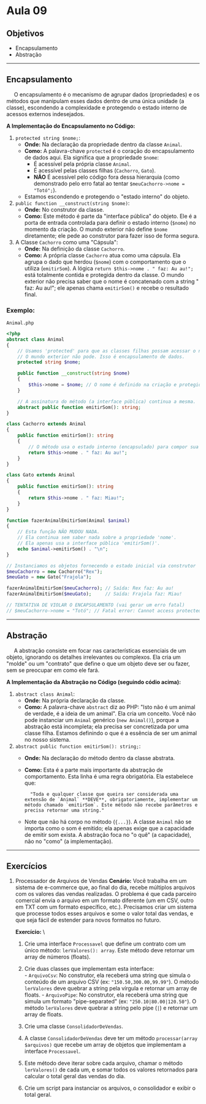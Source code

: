 # Aula 09

## Objetivos
- Encapsulamento
- Abstração

---
## Encapsulamento
&nbsp;&nbsp;&nbsp;&nbsp;&nbsp;O encapsulamento é o mecanismo de agrupar dados (propriedades) e os métodos que manipulam esses dados dentro de uma única unidade (a classe), escondendo a complexidade e protegendo o estado interno de acessos externos indesejados.

**A Implementação do Encapsulamento no Código:**
1) `protected string $nome;`:
    - **Onde:** Na declaração da propriedade dentro da classe `Animal`.
    - **Como:** A palavra-chave `protected` é o coração do encapsulamento de dados aqui. Ela significa que a propriedade `$nome`:
      - É acessível pela própria classe `Animal`.
      - É acessível pelas classes filhas (`Cachorro`, `Gato`).
      - **NÃO** É acessível pelo código fora dessa hierarquia (como demonstrado pelo erro fatal ao tentar `$meuCachorro->nome = "Totó";`).
    - Estamos escondendo e protegendo o "estado interno" do objeto.
2) `public function __construct(string $nome)`:
    - **Onde:** No construtor da classe.
    - **Como:** Este método é parte da "interface pública" do objeto. Ele é a porta de entrada controlada para definir o estado interno (`$nome`) no momento da criação. O mundo exterior não define `$nome` diretamente; ele pede ao construtor para fazer isso de forma segura.
3) A Classe `Cachorro` como uma "Cápsula":
    - **Onde:** Na definição da classe `Cachorro`.
    - **Como:** A própria classe `Cachorro` atua como uma cápsula. Ela agrupa o dado que herdou (`$nome`) com o comportamento que o utiliza (`emitirSom`). A lógica `return $this->nome . " faz: Au au!";` está totalmente contida e protegida dentro da classe. O mundo exterior não precisa saber que o nome é concatenado com a string " faz: Au au!"; ele apenas chama `emitirSom()` e recebe o resultado final.

### Exemplo:
`Animal.php`

```php
<?php
abstract class Animal 
{
    // Usamos 'protected' para que as classes filhas possam acessar o nome.
    // O mundo exterior não pode. Isso é encapsulamento de dados.
    protected string $nome;

    public function __construct(string $nome) 
    {
        $this->nome = $nome; // O nome é definido na criação e protegido.
    }

    // A assinatura do método (a interface pública) continua a mesma.
    abstract public function emitirSom(): string;
}

class Cachorro extends Animal 
{
    public function emitirSom(): string 
    {
        // O método usa o estado interno (encapsulado) para compor sua resposta.
        return $this->nome . " faz: Au au!";
    }
}

class Gato extends Animal 
{
    public function emitirSom(): string 
    {
        return $this->nome . " faz: Miau!";
    }
}

function fazerAnimalEmitirSom(Animal $animal) 
{
    // Esta função NÃO MUDOU NADA.
    // Ela continua sem saber nada sobre a propriedade 'nome'.
    // Ela apenas usa a interface pública 'emitirSom()'.
    echo $animal->emitirSom() . "\n";
}

// Instanciamos os objetos fornecendo o estado inicial via construtor
$meuCachorro = new Cachorro("Rex");
$meuGato = new Gato("Frajola");

fazerAnimalEmitirSom($meuCachorro); // Saída: Rex faz: Au au!
fazerAnimalEmitirSom($meuGato);     // Saída: Frajola faz: Miau!

// TENTATIVA DE VIOLAR O ENCAPSULAMENTO (vai gerar um erro fatal)
// $meuCachorro->nome = "Totó"; // Fatal error: Cannot access protected property Cachorro::$nome
```

---
## Abstração
&nbsp;&nbsp;&nbsp;&nbsp;&nbsp;A abstração consiste em focar nas características essenciais de um objeto, ignorando os detalhes irrelevantes ou complexos. Ela cria um "molde" ou um "contrato" que define o que um objeto deve ser ou fazer, sem se preocupar em como ele fará.

**A Implementação da Abstração no Código (seguindo códio acima):**
1) `abstract class Animal`:
    - **Onde:** Na própria declaração da classe.
    - **Como:** A palavra-chave `abstract` diz ao PHP: "Isto não é um animal de verdade, é a ideia de um animal". Ela cria um conceito. Você não pode instanciar um `Animal` genérico (`new Animal()`), porque a abstração está incompleta; ela precisa ser concretizada por uma classe filha. Estamos definindo o que é a essência de ser um animal no nosso sistema.
2) `abstract public function emitirSom(): string;`:
    - **Onde:** Na declaração do método dentro da classe abstrata.
    - **Como:** Esta é a parte mais importante da abstração de comportamento. Esta linha é uma regra obrigatória. Ela estabelece que:

            "Toda e qualquer classe que queira ser considerada uma extensão de `Animal` **DEVE**, obrigatoriamente, implementar um método chamado `emitirSom`. Este método não recebe parâmetros e precisa retornar uma string."

    - Note que não há corpo no método (`{...}`). A classe `Animal` não se importa como o som é emitido; ela apenas exige que a capacidade de emitir som exista. A abstração foca no "o quê" (a capacidade), não no "como" (a implementação).

---
## Exercícios
1) Processador de Arquivos de Vendas
  **Cenário:** Você trabalha em um sistema de e-commerce que, ao final do dia, recebe múltiplos arquivos com os valores das vendas realizadas. O problema é que cada parceiro comercial envia o arquivo em um formato diferente (um em CSV, outro em TXT com um formato específico, etc.). Precisamos criar um sistema que processe todos esses arquivos e some o valor total das vendas, e que seja fácil de estender para novos formatos no futuro.

    **Exercício:** \
      1) Crie uma interface `Processavel` que define um contrato com um único método: `lerValores(): array`. Este método deve retornar um array de números (floats).

      2) Crie duas classes que implementam esta interface: \
        - `ArquivoCsv`: No construtor, ela receberá uma string que simula o conteúdo de um arquivo CSV (ex: `"150.50,300.00,99.99"`). O método `lerValores` deve quebrar a string pela vírgula e retornar um array de floats.
        - `ArquivoPipe`: No construtor, ela receberá uma string que simula um formato "pipe-separated" (ex: `"250.10|80.00|120.50"`). O método `lerValores` deve quebrar a string pelo pipe (`|`) e retornar um array de floats.
      3) Crie uma classe `ConsolidadorDeVendas`.
      4) A classe `ConsolidadorDeVendas` deve ter um método `processar(array $arquivos)` que recebe um array de objetos que implementam a interface `Processavel`.
      5) Este método deve iterar sobre cada arquivo, chamar o método `lerValores()` de cada um, e somar todos os valores retornados para calcular o total geral das vendas do dia.
      6) Crie um script para instanciar os arquivos, o consolidador e exibir o total geral.